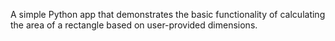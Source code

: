A simple Python app that demonstrates the basic functionality of calculating the area of a rectangle based on user-provided dimensions.
